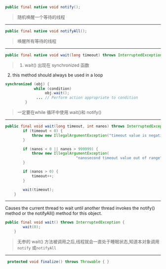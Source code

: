 
```java
public final native void notify();
```
> 随机唤醒一个等待的线程

****

```java
public final native void notifyAll();
```
> 唤醒所有等待的线程

****

```java
public final native void wait(long timeout) throws InterruptedException;
```

> 1. wait() 出现在 synchronized 函数
2. this method should always be used in a loop

```java
synchronized (obj) {
             while (condition)
                  obj.wait();
              ... // Perform action appropriate to condition
         }
```

> 一定要在while 循环中使用 wait()和 notify()

****
```java
public final void wait(long timeout, int nanos) throws InterruptedException {
        if (timeout < 0) {
            throw new IllegalArgumentException("timeout value is negative");
        }

        if (nanos < 0 || nanos > 999999) {
            throw new IllegalArgumentException(
                                "nanosecond timeout value out of range");
        }

        if (nanos > 0) {
            timeout++;
        }

        wait(timeout);
    }
```
****
Causes the current thread to wait until another thread invokes the notify() method or the notifyAll() method for this object.

```java
public final void wait() throws InterruptedException {
        wait(0);
    }
```
> 无参的 wait() 方法被调用之后,线程就会一直处于睡眠状态,知道本对象调用 `notify` 或`notifyAll`
****
```java
 protected void finalize() throws Throwable { }
```
